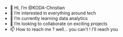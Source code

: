 - 👋 Hi, I’m @KODA-Christian
- 👀 I’m interested in everything around tech
- 🌱 I’m currently learning data analytics 
- 💞️ I’m looking to collaborate on exciting projects
- 📫 How to reach me ? well... you can't ! I'll reach you

<!---
KODA-Christian/KODA-Christian is a ✨ special ✨ repository because its `README.md` (this file) appears on your GitHub profile.
You can click the Preview link to take a look at your changes.
--->
